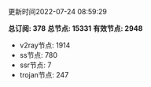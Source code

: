 更新时间2022-07-24 08:59:29

**总订阅: 378**
**总节点: 15331**
**有效节点: 2948**
- v2ray节点: 1914
- ss节点: 780
- ssr节点: 7
- trojan节点: 247
